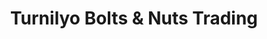 ---
title: "Turnilyo Bolts & Nuts Trading"
url: /san-pablo/turnilyo-bolts-and-nuts-trading/
shop: hardware
---